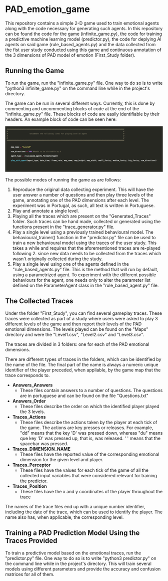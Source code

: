 # PAD_emotion_game
This repository contains a simple 2-D game used to train emotional agents along with the code necessary for generating such agents. In this repository can be found the code for the game (infinite_game.py), the code for training a predictive machine learning model (predictor.py), the code for deplying AI agents on said game (rule_based_agents.py) and the data collected from the fist user study conducted using this game and continuous annotation of the 3 dimensions of PAD model of emotion (First_Study folder).

## Running the Game
 
To run the game, run the "infinite_game.py" file. One way to do so is to write "python3 infinite_game.py" on the command line while in the project's directory.

The game can be run in several different ways. Currently, this is done by commenting and uncommenting blocks of code at the end of the "infinite_game.py" file. These blocks of code are easily identifiable by their headers. An example block of code can be seen here:

![Alt text](Images/block_code.png?raw=true "Block of Code")

The possible modes of running the game as are follows:

1. Reproduce the original data collecting experiment. This will have the user answer a number of questions and then play three levels of the game, annotating one of the PAD dimensions after each level. The experiment was in Portugal, as such, all text is written in Portuguese.
2. Play and annotate a single level.
3. Playing all the traces which are present on the "Generated_Traces" folder. Such traces can be hand made, collected or generated using the functions present in the "trace_generator.py" file.
4. Play a single level using a previously trained behavioural model. The behavioural_trainer() function in the "predictor.py" file can be used to train a new behavioural model using the traces of the user study. This takes a while and requires that the aforementioned traces are re-played following 2. since new data needs to be collected from the traces which wasn't originally collected during the study.
5. Play a single level using one of the agents defined in the "rule_based_agents.py" file. This is the method that will run by default, using a parametrized agent. To experiment with the different possible behaviours for the agent, one needs only to alter the parameter list defined on the ParameterAgent class in the "rule_based_agent.py" file.


## The Collected Traces

Under the folder "First_Study", you can find several gameplay traces. These traces were collected as part of a study where users were asked to play 3 different levels of the game and then report their levels of the PAD emotional dimensions. The levels played can be found on the "Maps" directory and were the "Level1.csv", "Level2.csv" and "Level3.csv".

The traces are divided in 3 folders: one for each of the PAD emotional dimensions.

There are different types of traces in the folders, which can be identified by the name of the file. The final part of the name is always a numeric unique identifier of the player preceded, when appliable, by the game map that the trace corresponds to. 

* **Answers_Answers**
  * These files contain answers to a number of questions. The questions are in portuguese and can be found on the file "Questions.txt"
* **Answers_Order**
  * These files describe the order on which the identified player played the 3 levels.
* **Traces_Actions**
  * These files describe the actions taken by the player at each tick of the game. The actions are key presses or releases. For example, "dd" means that the key 'D' was pressed down, whereas "du" means que key 'D' was pressed up, that is, was released. ' ' means that the spacebar was pressed.
* **Traces_DIMENSION_NAME**
  * These files have the reported value of the corresponding emotional dimension for the given level and player.
* **Traces_Perceptor**
  * These files have the values for each tick of the game of all the collected input variables that were considered relevant for training the predictor.
* **Traces_Position**
  * These files have the x and y coordinates of the player throughout the trace 

The names of the trace files end up with a unique number identifier, including the date of the trace, which can be used to identify the player. The name also has, when applicable, the corresponding level.


## Training a PAD Prediction Model Using the Traces Provided

To train a predictive model based on the emotional traces, run the "predictor.py" file. One way to do so is to write "python3 predictor.py" on the command line while in the project's directory.
This will train several models using different parameters and provide the accuracy and confusion matrices for all of them.


